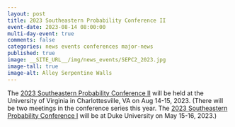```yaml
---
layout: post
title: 2023 Southeastern Probability Conference II
event-date: 2023-08-14 08:00:00
multi-day-event: true
comments: false
categories: news events conferences major-news
published: true
image: __SITE_URL__/img/news_events/SEPC2_2023.jpg
image-tall: true
image-alt: Alley Serpentine Walls
---
```


The [2023 Southeastern Probability Conference II](https://sites.google.com/view/sepc2023ii/sepc-2023-ii) will be held at the University of Virginia in Charlottesville, VA on Aug 14-15, 2023.
(There will be two meetings in the conference series this year. The [2023 Southeastern Probability Conference I](https://services.math.duke.edu/~rtd/SEPC2023/SEPC2023.html) will be at Duke University on May 15-16, 2023.)

<!--more-->
